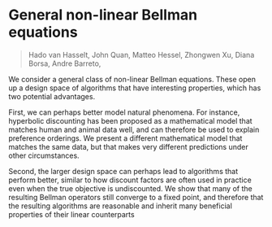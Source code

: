 # General non-linear Bellman equations
> Hado van Hasselt, John Quan, Matteo Hessel, Zhongwen Xu, Diana Borsa, Andre Barreto,

We consider a general class of non-linear Bellman equations. These open up a design space of algorithms that have interesting properties, which has two potential advantages. 

First, we can perhaps better model natural phenomena. For instance, hyperbolic discounting has been proposed as a mathematical model that matches human and animal data well, and can therefore be used to explain preference orderings. 
We present a different mathematical model that matches the same data, but that makes very different predictions under other circumstances. 

Second, the larger design space can perhaps lead to algorithms that perform better, similar to how discount factors are often used in practice even when the true objective is undiscounted. We show that many of the resulting Bellman operators still converge to a fixed point, and therefore that the resulting algorithms are reasonable and inherit many beneficial properties of their linear counterparts
